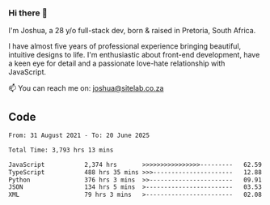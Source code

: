 ### Hi there 👋

I'm Joshua, a 28 y/o full-stack dev, born & raised in Pretoria, South Africa. 

I have almost five years of professional experience bringing beautiful, intuitive designs to life. I'm enthusiastic about front-end development, have a keen eye for detail and a passionate love-hate relationship with JavaScript.

📫 You can reach me on: joshua@sitelab.co.za

## **Code**

<!--START_SECTION:waka-->

```txt
From: 31 August 2021 - To: 20 June 2025

Total Time: 3,793 hrs 13 mins

JavaScript           2,374 hrs       >>>>>>>>>>>>>>>>---------   62.59 %
TypeScript           488 hrs 35 mins >>>----------------------   12.88 %
Python               376 hrs 3 mins  >>-----------------------   09.91 %
JSON                 134 hrs 5 mins  >------------------------   03.53 %
XML                  79 hrs 3 mins   >------------------------   02.08 %
```

<!--END_SECTION:waka-->
